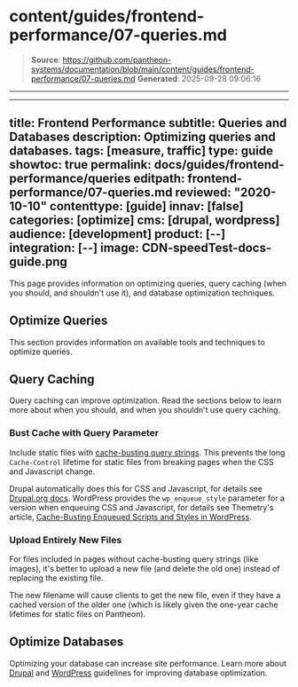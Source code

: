 # content/guides/frontend-performance/07-queries.md

> **Source**: https://github.com/pantheon-systems/documentation/blob/main/content/guides/frontend-performance/07-queries.md
> **Generated**: 2025-09-28 09:06:16

---

---
title: Frontend Performance
subtitle: Queries and Databases
description: Optimizing queries and databases.
tags: [measure, traffic]
type: guide
showtoc: true
permalink: docs/guides/frontend-performance/queries
editpath: frontend-performance/07-queries.md
reviewed: "2020-10-10"
contenttype: [guide]
innav: [false]
categories: [optimize]
cms: [drupal, wordpress]
audience: [development]
product: [--]
integration: [--]
image: CDN-speedTest-docs-guide.png
---

This page provides information on optimizing queries, query caching (when you should, and shouldn't use it), and database optimization techniques.

## Optimize Queries

This section provides information on available tools and techniques to optimize queries.

## Query Caching

Query caching can improve optimization. Read the sections below to learn more about when you should, and when you shouldn't use query caching.

### Bust Cache with Query Parameter

Include static files with [cache-busting query strings](https://stackoverflow.com/a/9692722). This prevents the long `Cache-Control` lifetime for static files from breaking pages when the CSS and Javascript change.

Drupal automatically does this for CSS and Javascript, for details see [Drupal.org docs](https://www.drupal.org/docs/8/creating-custom-modules/adding-stylesheets-css-and-javascript-js-to-a-drupal-8-module). WordPress provides the `wp_enqueue_style` parameter for a version when enqueuing CSS and Javascript, for details see Themetry's article, [Cache-Busting Enqueued Scripts and Styles in WordPress](https://themetry.com/cache-busting-wordpress/).

### Upload Entirely New Files

For files included in pages without cache-busting query strings (like images), it's better to upload a new file (and delete the old one) instead of replacing the existing file.

The new filename will cause clients to get the new file, even if they have a cached version of the older one (which is likely given the one-year cache lifetimes for static files on Pantheon).

## Optimize Databases

Optimizing your database can increase site performance. Learn more about [Drupal](https://www.drupal.org/docs/7/managing-site-performance-and-scalability/optimizing-drupal-to-load-faster-server-mysql) and [WordPress](https://wordpress.org/support/article/optimization/) guidelines for improving database optimization.
